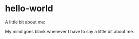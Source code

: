 # hello-world

A little bit about me:

My mind goes blank whenever I have to say a little bit about me.
